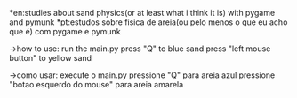 *en:studies about sand physics(or at least what i think it is) with pygame and pymunk
*pt:estudos sobre fisica de areia(ou pelo menos o que eu acho que é) com pygame e pymunk

->how to use:
run the main.py
press "Q" to blue sand
press "left mouse button" to yellow sand

->como usar:
execute o main.py
pressione "Q" para areia azul
pressione "botao esquerdo do mouse" para areia amarela
